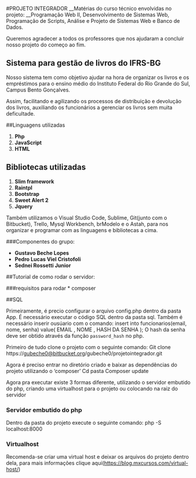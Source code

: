 #PROJETO INTEGRADOR
__Matérias do curso técnico envolvidas no projeto: __Programação Web II, Desenvolvimento de Sistemas Web, Programação de Scripts, Análise e Projeto de Sistemas Web e Banco de Dados.

Queremos agradecer a todos os professores que nos ajudaram a concluir nosso projeto do começo ao fim.

## Sistema para gestão de livros do IFRS-BG
Nosso sistema tem como objetivo ajudar na hora de organizar os livros e os empréstimos para o ensino médio do Instituto Federal do Rio Grande do Sul, Campus Bento Gonçalves.

Assim, facilitando e agilizando os processos de distribuição e devolução dos livros, auxiliando os funcionários a gerenciar os livros sem muita deficultade.

##Linguagens utilizadas
1. __Php__
2. __JavaScript__
3. __HTML__


## Bibliotecas utilizadas
1. __Slim framework__
2. __Raintpl__
3. __Bootstrap__
4. __Sweet Alert 2__
5. __Jquery__
 
Também utilizamos o Visual Studio Code, Sublime, Git(junto com o Bitbucket), Trello,
Mysql Workbench, brModelo e o Astah, para nos organizar e programar com as linguagens e bibliotecas a cima.

###Componentes do grupo:
* __Gustavo Beche Lopes__
* __Pedro Lucas Viel Cristofoli__
* __Sednei Rossetti Junior__

##Tutorial de como rodar o servidor:

###requisitos para rodar
    * composer      

##SQL

Primeiramente, é precio configurar o arquivo config.php dentro da pasta App.
É necessário executar o código SQL dentro da pasta sql.
Também é necessário inserir ousúario com o comando:
	insert into funcionarios(email, nome, senha) value( EMAIL , NOME , HASH DA SENHA );
O hash da senha deve ser obtido através da função `password_hash` no php.


Primeiro de tudo clone o projeto com o seguinte comando:
    Git clone https://gubeche0@bitbucket.org/gubeche0/projetointegrador.git

Agora é preciso entrar no diretório criado e  baixar as dependências do projeto utilizando o ‘composer’
     Cd pasta
     Composer update 

Agora pra executar existe 3 formas diferente, utilizando o servidor embutido do php, criando uma virtualhost para o projeto ou colocando na raiz do servidor

### Servidor embutido do php
Dentro da pasta do projeto execute o seguinte comando:
     php -S localhost:8000

### Virtualhost 
Recomenda-se criar uma virtual host e deixar os arquivos do projeto dentro dela, para mais informações clique aqui(https://blog.mxcursos.com/virtual-host/)

